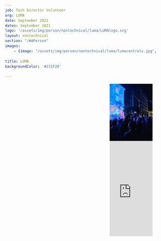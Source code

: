 ```yaml
---
job: Tech Director Volunteer
org: LUMA
date: September 2021
dates: September 2021
logo: '/assets/img/person/nontechnical/luma/LUMAlogo.svg'
layout: nontechnical
section: "/#APerson"
images: 
    - {image: "/assets/img/person/nontechnical/luma/lumacontrols.jpg", alt: "WATCHOUT Control Panel at Firefly by LightHarvest"}

title: LUMA
backgroundColor: '#231F20'

---
```

<div style="display: flex; margin: 1rem;">
    <div style="display:flex; flex-direction: column; max-width: 30%; margin: auto 0 auto auto">
    <img alt="CSS Only animated filter" src="/assets/img/person/nontechnical/luma/lumacrowd.jpg"/>
    <iframe style="width: 100%;" width="560" height="315" src="https://www.youtube-nocookie.com/embed/Mt6tvoLAjYc" title="YouTube video player" frameborder="0" allow="accelerometer; autoplay; clipboard-write; encrypted-media; gyroscope; picture-in-picture" allowfullscreen></iframe>
    </div>
</div>
